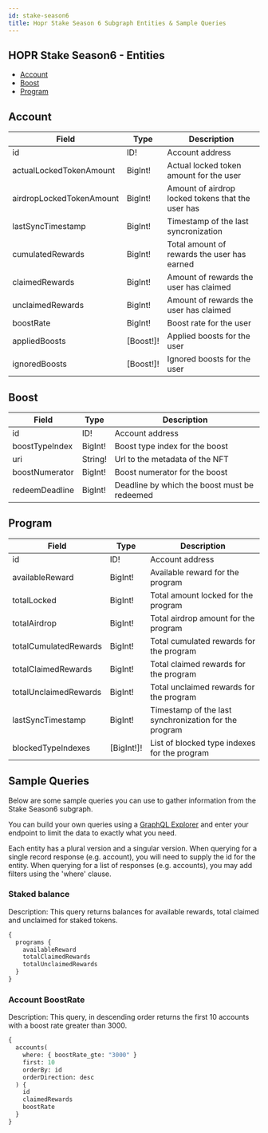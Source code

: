 ```yaml
---
id: stake-season6
title: Hopr Stake Season 6 Subgraph Entities & Sample Queries
---
```


## HOPR Stake Season6 - Entities

- [Account](#account)
- [Boost](#boost)
- [Program](#program)

## Account

| Field                    | Type      | Description                                       |
| ------------------------ | --------- | ------------------------------------------------- |
| id                       | ID!       | Account address                                   |
| actualLockedTokenAmount  | BigInt!   | Actual locked token amount for the user           |
| airdropLockedTokenAmount | BigInt!   | Amount of airdrop locked tokens that the user has |
| lastSyncTimestamp        | BigInt!   | Timestamp of the last syncronization              |
| cumulatedRewards         | BigInt!   | Total amount of rewards the user has earned       |
| claimedRewards           | BigInt!   | Amount of rewards the user has claimed            |
| unclaimedRewards         | BigInt!   | Amount of rewards the user has claimed            |
| boostRate                | BigInt!   | Boost rate for the user                           |
| appliedBoosts            | [Boost!]! | Applied boosts for the user                       |
| ignoredBoosts            | [Boost!]! | Ignored boosts for the user                       |

## Boost

| Field          | Type    | Description                                  |
| -------------- | ------- | -------------------------------------------- |
| id             | ID!     | Account address                              |
| boostTypeIndex | BigInt! | Boost type index for the boost               |
| uri            | String! | Url to the metadata of the NFT               |
| boostNumerator | BigInt! | Boost numerator for the boost                |
| redeemDeadline | BigInt! | Deadline by which the boost must be redeemed |

## Program

| Field                 | Type       | Description                                           |
| --------------------- | ---------- | ----------------------------------------------------- |
| id                    | ID!        | Account address                                       |
| availableReward       | BigInt!    | Available reward for the program                      |
| totalLocked           | BigInt!    | Total amount locked for the program                   |
| totalAirdrop          | BigInt!    | Total airdrop amount for the program                  |
| totalCumulatedRewards | BigInt!    | Total cumulated rewards for the program               |
| totalClaimedRewards   | BigInt!    | Total claimed rewards for the program                 |
| totalUnclaimedRewards | BigInt!    | Total unclaimed rewards for the program               |
| lastSyncTimestamp     | BigInt!    | Timestamp of the last synchronization for the program |
| blockedTypeIndexes    | [BigInt!]! | List of blocked type indexes for the program          |

## Sample Queries

Below are some sample queries you can use to gather information from the Stake Season6 subgraph.

You can build your own queries using a [GraphQL Explorer](https://graphiql-online.com/graphiql) and enter your endpoint to limit the data to exactly what you need.

Each entity has a plural version and a singular version. When querying for a single record response (e.g. account), you will need to supply the id for the entity. When querying for a list of responses (e.g. accounts), you may add filters using the 'where' clause.

### Staked balance

Description: This query returns balances for available rewards, total claimed and unclaimed for staked tokens.

```graphql
{
  programs {
    availableReward
    totalClaimedRewards
    totalUnclaimedRewards
  }
}
```

### Account BoostRate

Description: This query, in descending order returns the first 10 accounts with a boost rate greater than 3000.

```graphql
{
  accounts(
    where: { boostRate_gte: "3000" }
    first: 10
    orderBy: id
    orderDirection: desc
  ) {
    id
    claimedRewards
    boostRate
  }
}
```
